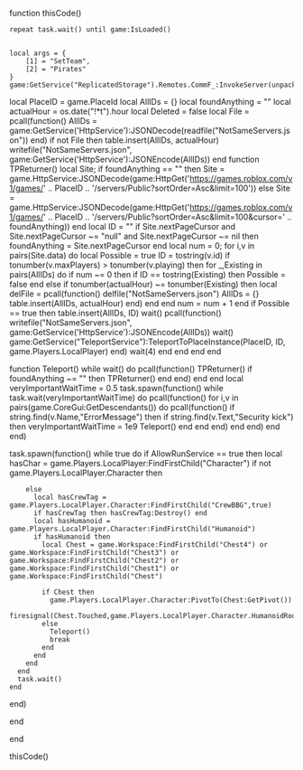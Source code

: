function thisCode()

    repeat task.wait() until game:IsLoaded()

    
    local args = {
        [1] = "SetTeam",
        [2] = "Pirates"
    }
    game:GetService("ReplicatedStorage").Remotes.CommF_:InvokeServer(unpack(args))

  local PlaceID = game.PlaceId
  local AllIDs = {}
  local foundAnything = ""
  local actualHour = os.date("!*t").hour
  local Deleted = false
  local File = pcall(function()
    AllIDs = game:GetService('HttpService'):JSONDecode(readfile("NotSameServers.json"))
  end)
  if not File then
    table.insert(AllIDs, actualHour)
    writefile("NotSameServers.json", game:GetService('HttpService'):JSONEncode(AllIDs))
  end
  function TPReturner()
    local Site;
    if foundAnything == "" then
      Site = game.HttpService:JSONDecode(game:HttpGet('https://games.roblox.com/v1/games/' .. PlaceID .. '/servers/Public?sortOrder=Asc&limit=100'))
    else
      Site = game.HttpService:JSONDecode(game:HttpGet('https://games.roblox.com/v1/games/' .. PlaceID .. '/servers/Public?sortOrder=Asc&limit=100&cursor=' .. foundAnything))
    end
    local ID = ""
    if Site.nextPageCursor and Site.nextPageCursor ~= "null" and Site.nextPageCursor ~= nil then
      foundAnything = Site.nextPageCursor
    end
    local num = 0;
    for i,v in pairs(Site.data) do
      local Possible = true
      ID = tostring(v.id)
      if tonumber(v.maxPlayers) > tonumber(v.playing) then
        for _,Existing in pairs(AllIDs) do
          if num ~= 0 then
            if ID == tostring(Existing) then
              Possible = false
            end
          else
            if tonumber(actualHour) ~= tonumber(Existing) then
              local delFile = pcall(function()
                delfile("NotSameServers.json")
                AllIDs = {}
                table.insert(AllIDs, actualHour)
              end)
            end
          end
          num = num + 1
        end
        if Possible == true then
          table.insert(AllIDs, ID)
          wait()
          pcall(function()
            writefile("NotSameServers.json", game:GetService('HttpService'):JSONEncode(AllIDs))
            wait()
            game:GetService("TeleportService"):TeleportToPlaceInstance(PlaceID, ID, game.Players.LocalPlayer)
          end)
          wait(4)
        end
      end
    end
  end
   
  function Teleport()
    while wait() do
      pcall(function()
        TPReturner()
        if foundAnything ~= "" then
          TPReturner()
        end
      end)
    end
  end
  local veryImportantWaitTime = 0.5
  task.spawn(function()
    while task.wait(veryImportantWaitTime) do
      pcall(function()
        for i,v in pairs(game.CoreGui:GetDescendants()) do
          pcall(function()
            if string.find(v.Name,"ErrorMessage") then
              if string.find(v.Text,"Security kick") then
                veryImportantWaitTime = 1e9
                Teleport()
              end
            end
          end)
        end
      end)
    end
  end)

   
  task.spawn(function()
    while true do
      if AllowRunService == true then
        local hasChar = game.Players.LocalPlayer:FindFirstChild("Character")
        if not game.Players.LocalPlayer.Character then
     
        else
          local hasCrewTag = game.Players.LocalPlayer.Character:FindFirstChild("CrewBBG",true)
          if hasCrewTag then hasCrewTag:Destroy() end
          local hasHumanoid = game.Players.LocalPlayer.Character:FindFirstChild("Humanoid")
          if hasHumanoid then
            local Chest = game.Workspace:FindFirstChild("Chest4") or game.Workspace:FindFirstChild("Chest3") or game.Workspace:FindFirstChild("Chest2") or game.Workspace:FindFirstChild("Chest1") or game.Workspace:FindFirstChild("Chest")
             
            if Chest then
              game.Players.LocalPlayer.Character:PivotTo(Chest:GetPivot())
              firesignal(Chest.Touched,game.Players.LocalPlayer.Character.HumanoidRootPart)
            else
              Teleport()
              break
            end
          end 
        end
      end
      task.wait()
    end
  end)

end



end

thisCode()

